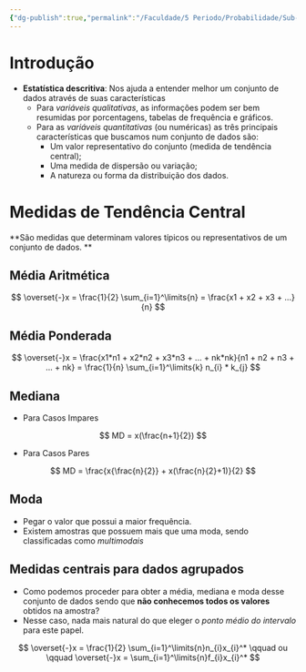 ```yaml
---
{"dg-publish":true,"permalink":"/Faculdade/5 Periodo/Probabilidade/Sub-Notes/Medidas centrais e de dispersão/","tags":["PB"],"created":"2024-06-26T00:24:10.600-03:00"}
---
```



# Introdução
- **Estatística descritiva**: Nos ajuda a entender melhor um conjunto de dados através de suas características
	- Para *variáveis qualitativas*, as informações podem ser bem resumidas por porcentagens, tabelas de frequência e gráficos.
	- Para as *variáveis quantitativas* (ou numéricas) as três principais características que buscamos num conjunto de dados são:
		- Um valor representativo do conjunto (medida de tendência central); 
		- Uma medida de dispersão ou variação; 
		- A natureza ou forma da distribuição dos dados.
# Medidas de Tendência Central
**São medidas que determinam valores típicos ou representativos de um conjunto de dados. **

## Média Aritmética

$$
	\overset{-}x = \frac{1}{2} \sum_{i=1}^\limits{n} = \frac{x1 + x2 + x3 + ...}{n}
$$


## Média Ponderada
$$
\overset{-}x = \frac{x1*n1 + x2*n2 + x3*n3 + ... + nk*nk}{n1 + n2 + n3 + ... + nk} = \frac{1}{n} \sum_{i=1}^\limits{k} n_{i} * k_{j}
$$


## Mediana
- Para Casos Impares

$$
	MD = x(\frac{n+1}{2}) 
$$

- Para Casos Pares

$$
	MD = \frac{x{\frac{n}{2}} + x(\frac{n}{2}+1)}{2} 
$$

## Moda

- Pegar o valor que possui a maior frequência.
- Existem amostras que possuem mais que uma moda, sendo classificadas como *multimodais*

## Medidas centrais para dados agrupados

- Como podemos proceder para obter a média, mediana e moda desse conjunto de dados sendo que **não conhecemos todos os valores** obtidos na amostra?
- Nesse caso, nada mais natural do que eleger o *ponto médio do intervalo* para este papel.

$$
\overset{-}x = \frac{1}{2} \sum_{i=1}^\limits{n}n_{i}x_{i}^*
\qquad ou \qquad \overset{-}x = \sum_{i=1}^\limits{n}f_{i}x_{i}^*
$$